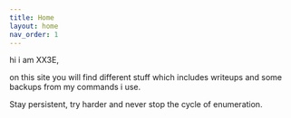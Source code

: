 ```yaml
---
title: Home
layout: home
nav_order: 1
---
```


hi i am XX3E,

on this site you will find different stuff which includes writeups and some backups from my commands i use.

Stay persistent, try harder and never stop the cycle of enumeration. 
